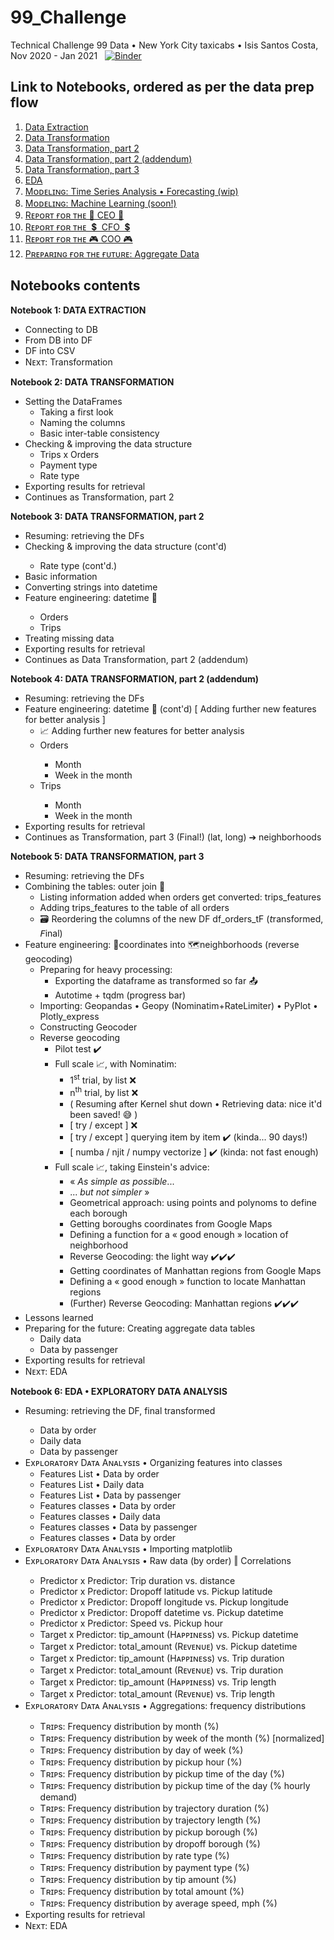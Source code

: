 # 99_Challenge
Technical Challenge 99 Data • New York City taxicabs • Isis Santos Costa, Nov 2020 - Jan 2021 &nbsp;
[![Binder](https://mybinder.org/badge_logo.svg)](https://mybinder.org/v2/gh/IsisSantosCosta/99_Challenge/main) <br>

## Link to Notebooks, ordered as per the data prep flow

<ol>
  <li><a href="https://github.com/IsisSantosCosta/99_Challenge/blob/main/99__DataExtraction.ipynb">Data Extraction</a></li>
  <li><a href="https://github.com/IsisSantosCosta/99_Challenge/blob/main/99__DataTransformation.ipynb">Data Transformation</a></li>
  <li><a href="https://github.com/IsisSantosCosta/99_Challenge/blob/main/99__DataTransformation2.ipynb">Data Transformation, part 2</a></li>
  <li><a href="https://github.com/IsisSantosCosta/99_Challenge/blob/main/99__DataTransformation3.ipynb">Data Transformation, part 2 (addendum)</a></li>
  <li><a href="https://github.com/IsisSantosCosta/99_Challenge/blob/main/99__DataTransformation3F.ipynb">Data Transformation, part 3</a></li>
  <li><a href="https://github.com/IsisSantosCosta/99_Challenge/blob/main/99__EDA.ipynb">EDA</a></li>
  <li><a href="https://github.com/IsisSantosCosta/99_Challenge/blob/main/99__Modeling__Time_Series_Analysis_Forecasting.ipynb">Mᴏᴅᴇʟɪɴɢ: Time Series Analysis • Forecasting (wip)</a></li>
  <li><a href="https://github.com/IsisSantosCosta/99_Challenge/blob/main/99__Modeling__ML_Machine_Learning.ipynb">Mᴏᴅᴇʟɪɴɢ: Machine Learning (soon!)</a></li>
  <li><a href="https://github.com/IsisSantosCosta/99_Challenge/blob/main/99__Report_for_the_CEO.ipynb">Rᴇᴘᴏʀᴛ ғᴏʀ ᴛʜᴇ 🎯 CEO 🎯</a></li>
  <li><a href="https://github.com/IsisSantosCosta/99_Challenge/blob/main/99__Report_for_the_CFO.ipynb">Rᴇᴘᴏʀᴛ ғᴏʀ ᴛʜᴇ &nbsp;💲 &nbsp;CFO &nbsp;💲</a></li>
  <li><a href="https://github.com/IsisSantosCosta/99_Challenge/blob/main/99__Report_for_the_COO.ipynb">Rᴇᴘᴏʀᴛ ғᴏʀ ᴛʜᴇ 🎮 COO 🎮</a></li>
  <li><a href="https://github.com/IsisSantosCosta/99_Challenge/blob/main/99__Aggregate_Data.ipynb">Pʀᴇᴘᴀʀɪɴɢ ғᴏʀ ᴛʜᴇ ғᴜᴛᴜʀᴇ: Aggregate Data</a></li>
  <!-- <li><a href="#Notebook_01">EDA</a></li> -->
 </ol>

<h2> Notebooks contents </h2>

<p id="#Notebook_01"><b> Notebook 1: DATA EXTRACTION </b></p>
<ul>
  <li> Connecting to DB </li>
  <li> From DB into DF </li>
  <li> DF into CSV </li>
  <li> Nᴇxᴛ: Transformation </li>
</ul>
</p>

<p id="#Notebook_02"><b> Notebook 2: DATA TRANSFORMATION </b></p>
<ul>
  <li> Setting the DataFrames
    <ul>
      <li> Taking a first look </li>
      <li> Naming the columns </li>
      <li> Basic inter-table consistency </li>
    </ul>
  </li>
  <li> Checking & improving the data structure
    <ul>
      <li> Trips x Orders </li>
      <li> Payment type </li>
      <li> Rate type </li>
    </ul>
  </li>
  <li> Exporting results for retrieval </li>
  <li> Continues as Transformation, part 2 </li>
</ul>
</p>

<p id="#Notebook_03"><b> Notebook 3: DATA TRANSFORMATION, part 2 </b></p>
<ul>
  <li> Resuming: retrieving the DFs </li>
  <li> Checking & improving the data structure (cont'd) </li>
    <ul>
      <li> Rate type (cont'd.) </li>
    </ul>
  <li> Basic information </li>
  <li> Converting strings into datetime </li>
  <li> Feature engineering: datetime 📅 </li>
    <ul>
      <li> Orders </li>
      <li> Trips </li>
    </ul>
  <li> Treating missing data </li>
  <li> Exporting results for retrieval </li>
  <li> Continues as Data Transformation, part 2 (addendum) </li>
</ul>
</p>

<p id="#Notebook_04"><b> Notebook 4: DATA TRANSFORMATION, part 2 (addendum) </b>
<ul>
  <li> Resuming: retrieving the DFs </li>
  <li> Feature engineering: datetime 📅 (cont'd) [ Adding further new features for better analysis ]
    <ul>
      <li> 📈 Adding further new features for better analysis </li>
      <li> Orders </li>
        <ul>
          <li> Month </li>
          <li> Week in the month </li>
        </ul>
      <li> Trips </li>
        <ul>
          <li> Month </li>
          <li> Week in the month </li>
        </ul>
    </ul>
    </li>
  <li> Exporting results for retrieval </li>
  <li> Continues as Transformation, part 3 (Final!) (lat, long) ➔ neighborhoods </li>
</ul>
</p>

<p id="#Notebook_05"><b> Notebook 5: DATA TRANSFORMATION, part 3 </b>
<ul>
  <li> Resuming: retrieving the DFs </li>
  <li> Combining the tables: outer join 🔗
    <ul>
      <li> Listing information added when orders get converted: trips_features </li>
      <li> Adding trips_features to the table of all orders </li>
      <li> 🗃️ Reordering the columns of the new DF df_orders_tF (𝘵ransformed, 𝘍inal) </li>
    </ul></li>
  <li> Feature engineering: 📍coordinates into 🗺️neighborhoods (reverse geocoding)
    <ul>
      <li> Preparing for heavy processing:
        <ul>
          <li> Exporting the dataframe as transformed so far 📤 </li>
          <li> Autotime + tqdm (progress bar) </li>
      </ul></li>
      <li> Importing: Geopandas • Geopy (Nominatim+RateLimiter) • PyPlot • Plotly_express </li>
      <li> Constructing Geocoder </li>
      <li> Reverse geocoding 
        <ul>
          <li> Pilot test ✔️ </li>
          <li> Full scale 📈, with Nominatim:
            <ul>
              <li> 1<sup>st</sup> trial, by list ❌ </li>
              <li> n<sup>th</sup> trial, by list ❌ </li>
              <li> ( Resuming after Kernel shut down • Retrieving data: nice it'd been saved! 😅 ) </li>
              <li> [ try / except ] ❌ </li>
              <li> [ try / except ] querying item by item ✔️ (kinda... 90 days!) </li>
              <li> [ numba / njit / numpy vectorize ] ✔️ (kinda: not fast enough) </li>
          </ul></li>
          <li> Full scale 📈, taking Einstein's advice:
            <ul>
              <li> « <i>As simple as possible</i>... </li>
              <li> ... <i>but not simpler</i> » </li>
              <li> Geometrical approach: using points and polynoms to define each borough </li>
              <li> Getting boroughs coordinates from Google Maps </li>
              <li> Defining a function for a « good enough » location of neighborhood </li>
              <li> Reverse Geocoding: the light way ✔️✔️✔️ </li>
              <li> Getting coordinates of Manhattan regions from Google Maps </li>
              <li> Defining a « good enough » function to locate Manhattan regions </li>
              <li> (Further) Reverse Geocoding: Manhattan regions ✔️✔️✔️ </li>
          </ul></li>
    </ul></li>
  </ul></li>
 <li> Lessons learned </li>
 <li> Preparing for the future: Creating aggregate data tables
   <ul>
     <li> Daily data </li>
     <li> Data by passenger </li>
   </ul></li>
  <li> Exporting results for retrieval </li>
  <li> Nᴇxᴛ: EDA </li>
</ul></li>
</ul>
</p>

<p id="#Notebook_06"><b> Notebook 6: EDA • EXPLORATORY DATA ANALYSIS </b>
<ul>
  <li> Resuming: retrieving the DF, final transformed </li>
    <ul>
      <li> Data by order </li>
      <li> Daily data </li>
      <li> Data by passenger </li>
    </ul></li>
  <li> Exᴘʟᴏʀᴀᴛᴏʀʏ Dᴀᴛᴀ Aɴᴀʟʏsɪs • Organizing features into classes
    <ul>
      <li> Features List • Data by order </li>
      <li> Features List • Daily data </li>
      <li> Features List • Data by passenger </li>
      <li> Features classes • Data by order </li>
      <li> Features classes • Daily data </li>
      <li> Features classes • Data by passenger </li>
      <li> Features classes • Data by order </li>
    </ul></li>
  <li> Exᴘʟᴏʀᴀᴛᴏʀʏ Dᴀᴛᴀ Aɴᴀʟʏsɪs • Importing matplotlib </li>
  <li> Exᴘʟᴏʀᴀᴛᴏʀʏ Dᴀᴛᴀ Aɴᴀʟʏsɪs • Raw data (by order) ‖ Correlations </li>
    <ul>
      <li> Predictor x Predictor: Trip duration vs. distance </li>
      <li> Predictor x Predictor: Dropoff latitude vs. Pickup latitude </li>
      <li> Predictor x Predictor: Dropoff longitude vs. Pickup longitude </li>
      <li> Predictor x Predictor: Dropoff datetime vs. Pickup datetime </li>
      <li> Predictor x Predictor: Speed vs. Pickup hour </li>
      <li> Target x Predictor: tip_amount (Hᴀᴘᴘɪɴᴇss) vs. Pickup datetime </li>
      <li> Target x Predictor: total_amount (Rᴇᴠᴇɴᴜᴇ) vs. Pickup datetime </li>
      <li> Target x Predictor: tip_amount (Hᴀᴘᴘɪɴᴇss) vs. Trip duration </li>
      <li> Target x Predictor: total_amount (Rᴇᴠᴇɴᴜᴇ) vs. Trip duration </li>
      <li> Target x Predictor: tip_amount (Hᴀᴘᴘɪɴᴇss) vs. Trip length </li>
      <li> Target x Predictor: total_amount (Rᴇᴠᴇɴᴜᴇ) vs. Trip length </li>
    </ul></li>
  <li> Exᴘʟᴏʀᴀᴛᴏʀʏ Dᴀᴛᴀ Aɴᴀʟʏsɪs • Aggregations: frequency distributions </li>
    <ul>
      <li> Tʀɪᴘs: Frequency distribution by month (%) </li>
      <li> Tʀɪᴘs: Frequency distribution by week of the month (%) [normalized] </li>
      <li> Tʀɪᴘs: Frequency distribution by day of week (%) </li>
      <li> Tʀɪᴘs: Frequency distribution by pickup hour (%) </li>
      <li> Tʀɪᴘs: Frequency distribution by pickup time of the day (%) </li>
      <li> Tʀɪᴘs: Frequency distribution by pickup time of the day (% hourly demand) </li>
      <li> Tʀɪᴘs: Frequency distribution by trajectory duration (%) </li>
      <li> Tʀɪᴘs: Frequency distribution by trajectory length (%) </li>
      <li> Tʀɪᴘs: Frequency distribution by pickup borough (%) </li>
      <li> Tʀɪᴘs: Frequency distribution by dropoff borough (%) </li>
      <li> Tʀɪᴘs: Frequency distribution by rate type (%) </li>
      <li> Tʀɪᴘs: Frequency distribution by payment type (%) </li>
      <li> Tʀɪᴘs: Frequency distribution by tip amount (%) </li>
      <li> Tʀɪᴘs: Frequency distribution by total amount (%) </li>
      <li> Tʀɪᴘs: Frequency distribution by average speed, mph (%) </li>
    </ul></li>
  <li> Exporting results for retrieval </li>
  <li> Nᴇxᴛ: EDA </li>
</ul></li>
</ul>
</p>
